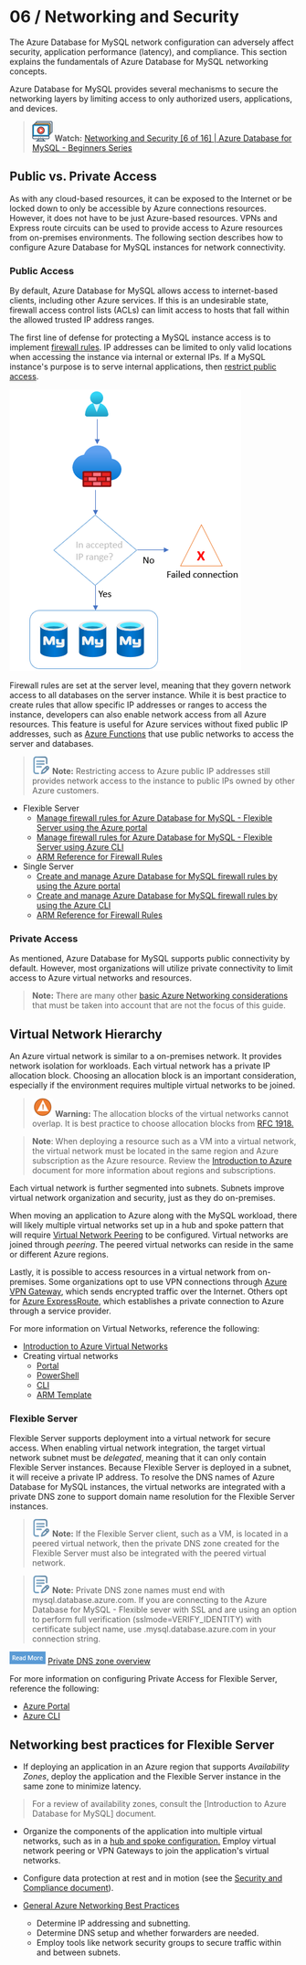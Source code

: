 # 06 / Networking and Security

The Azure Database for MySQL network configuration can adversely affect security, application performance (latency), and compliance. This section explains the fundamentals of Azure Database for MySQL networking concepts.

Azure Database for MySQL provides several mechanisms to secure the networking layers by limiting access to only authorized users, applications, and devices.

>![Watch icon](media/watch.png "Watch") **Watch:** [Networking and Security [6 of 16] | Azure Database for MySQL - Beginners Series](https://www.youtube.com/watch?v=LSNV5BW-g-U&list=PLlrxD0HtieHghqeFLMwaGxfxPbndt52Ap&index=6)

## Public vs. Private Access

As with any cloud-based resources, it can be exposed to the Internet or be locked down to only be accessible by Azure connections resources. However, it does not have to be just Azure-based resources.  VPNs and Express route circuits can be used to provide access to Azure resources from on-premises environments. The following section describes how to configure Azure Database for MySQL instances for network connectivity.

### Public Access

By default, Azure Database for MySQL allows access to internet-based clients, including other Azure services. If this is an undesirable state, firewall access control lists (ACLs) can limit access to hosts that fall within the allowed trusted IP address ranges.

The first line of defense for protecting a MySQL instance access is to implement [firewall rules](https://docs.microsoft.com/azure/mysql/concepts-firewall-rules). IP addresses can be limited to only valid locations when accessing the instance via internal or external IPs. If a MySQL instance's purpose is to serve internal applications, then [restrict public access](https://docs.microsoft.com/azure/mysql/howto-deny-public-network-access).

![This image shows how MySQL Flexible Server instances evaluate firewall rules.](media/firewall-rule-diagram.png "Firewall rule evaluation")

Firewall rules are set at the server level, meaning that they govern network access to all databases on the server instance. While it is best practice to create rules that allow specific IP addresses or ranges to access the instance, developers can also enable network access from all Azure resources. This feature is useful for Azure services without fixed public IP addresses, such as [Azure Functions](https://docs.microsoft.com/azure/azure-functions/functions-overview) that use public networks to access the server and databases.

>![Note icon](media/note.png "Note") **Note:** Restricting access to Azure public IP addresses still provides network access to the instance to public IPs owned by other Azure customers.

- Flexible Server
  - [Manage firewall rules for Azure Database for MySQL - Flexible Server using the Azure portal](https://docs.microsoft.com/azure/mysql/flexible-server/how-to-manage-firewall-portal)
  - [Manage firewall rules for Azure Database for MySQL - Flexible Server using Azure CLI](https://docs.microsoft.com/azure/mysql/flexible-server/how-to-manage-firewall-cli)
  - [ARM Reference for Firewall Rules](https://docs.microsoft.com/azure/templates/microsoft.dbformysql/flexibleservers/firewallrules?tabs=json)
- Single Server
  - [Create and manage Azure Database for MySQL firewall rules by using the Azure portal](https://docs.microsoft.com/azure/mysql/howto-manage-firewall-using-portal)
  - [Create and manage Azure Database for MySQL firewall rules by using the Azure CLI](https://docs.microsoft.com/azure/mysql/howto-manage-firewall-using-cli)
  - [ARM Reference for Firewall Rules](https://docs.microsoft.com/azure/templates/microsoft.dbformysql/servers/firewallrules?tabs=json)

### Private Access

As mentioned, Azure Database for MySQL supports public connectivity by default. However, most organizations will utilize private connectivity to limit access to Azure virtual networks and resources.

> **Note:** There are many other [basic Azure Networking considerations](https://docs.microsoft.com/azure/mysql/concepts-data-access-and-security-vnet) that must be taken into account that are not the focus of this guide.

## Virtual Network Hierarchy

An Azure virtual network is similar to a on-premises network. It provides network isolation for workloads. Each virtual network has a private IP allocation block. Choosing an allocation block is an important consideration, especially if the environment requires multiple virtual networks to be joined.

>![Warning](media/warning.png "warning") **Warning:**  The allocation blocks of the virtual networks cannot overlap. It is best practice to choose allocation blocks from [RFC 1918.](https://datatracker.ietf.org/doc/html/rfc1918)

> **Note**: When deploying a resource such as a VM into a virtual network, the virtual network must be located in the same region and Azure subscription as the Azure resource. Review the [Introduction to Azure](../02_IntroToMySQL/02_02_Introduction_to_Azure.md) document for more information about regions and subscriptions.

Each virtual network is further segmented into subnets. Subnets improve virtual network organization and security, just as they do on-premises.

When moving an application to Azure along with the MySQL workload, there will likely multiple virtual networks set up in a hub and spoke pattern that will require [Virtual Network Peering](https://docs.microsoft.com/azure/virtual-network/virtual-network-peering-overview) to be configured. Virtual networks are joined through *peering*. The peered virtual networks can reside in the same or different Azure regions.

Lastly, it is possible to access resources in a virtual network from on-premises. Some organizations opt to use VPN connections through [Azure VPN Gateway](https://docs.microsoft.com/azure/vpn-gateway/vpn-gateway-about-vpngateways), which sends encrypted traffic over the Internet. Others opt for [Azure ExpressRoute](https://docs.microsoft.com/azure/expressroute/expressroute-introduction), which establishes a private connection to Azure through a service provider.

For more information on Virtual Networks, reference the following:

- [Introduction to Azure Virtual Networks](https://docs.microsoft.com/learn/modules/introduction-to-azure-virtual-networks/)
- Creating virtual networks
  - [Portal](https://docs.microsoft.com/azure/virtual-network/quick-create-portal)
  - [PowerShell](https://docs.microsoft.com/azure/virtual-network/quick-create-powershell)
  - [CLI](https://docs.microsoft.com/azure/virtual-network/quick-create-cli)
  - [ARM Template](https://docs.microsoft.com/azure/virtual-network/quick-create-template)

### Flexible Server

Flexible Server supports deployment into a virtual network for secure access. When enabling virtual network integration, the target virtual network subnet must be *delegated*, meaning that it can only contain Flexible Server instances. Because Flexible Server is deployed in a subnet, it will receive a private IP address. To resolve the DNS names of Azure Database for MySQL instances, the virtual networks are integrated with a private DNS zone to support domain name resolution for the Flexible Server instances.

>![Note icon](media/note.png "Note") **Note:** If the Flexible Server client, such as a VM, is located in a peered virtual network, then the private DNS zone created for the Flexible Server must also be integrated with the peered virtual network.

>![Note icon](media/note.png "Note") **Note:** Private DNS zone names must end with mysql.database.azure.com. If you are connecting to the Azure Database for MySQL - Flexible sever with SSL and are using an option to perform full verification (sslmode=VERIFY_IDENTITY) with certificate subject name, use <servername>.mysql.database.azure.com in your connection string.

![Read more icon](media/read-more.png "Read more")  [Private DNS zone overview](https://docs.microsoft.com/azure/dns/private-dns-overview)

For more information on configuring Private Access for Flexible Server, reference the following:

- [Azure Portal](https://docs.microsoft.com/azure/mysql/flexible-server/how-to-manage-virtual-network-portal)
- [Azure CLI](https://docs.microsoft.com/azure/mysql/flexible-server/how-to-manage-virtual-network-cli)

## Networking best practices for Flexible Server

- If deploying an application in an Azure region that supports *Availability Zones*, deploy the application and the Flexible Server instance in the same zone to minimize latency.

> For a review of availability zones, consult the [Introduction to Azure Database for MySQL] document.

- Organize the components of the application into multiple virtual networks, such as in a [hub and spoke configuration.](https://docs.microsoft.com/azure/architecture/reference-architectures/hybrid-networking/hub-spoke?tabs=cli) Employ virtual network peering or VPN Gateways to join the application's virtual networks.

- Configure data protection at rest and in motion (see the [Security and Compliance document](03_MySQL_Security_Compliance.md)).

- [General Azure Networking Best Practices](https://docs.microsoft.com/azure/cloud-adoption-framework/migrate/azure-best-practices/migrate-best-practices-networking)
  - Determine IP addressing and subnetting.
  - Determine DNS setup and whether forwarders are needed.
  - Employ tools like network security groups to secure traffic within and between subnets.
